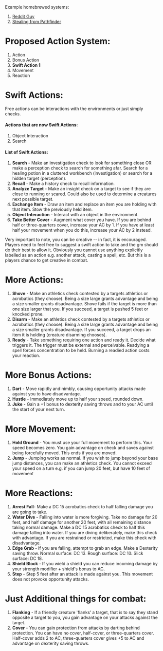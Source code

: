 Example homebrewed systems:
1. [Reddit Guy](https://www.reddit.com/r/DnDHomebrew/comments/vpxsh4/action_overhaul_remastered_actions_for_more/)
2. [Stealing from Pathfinder](https://2e.aonprd.com/Rules.aspx?ID=311)
# Proposed Action System:
1. Action
2. Bonus Action
3. **Swift Action 1**
5. Movement
6. Reaction
# Swift Actions:
Free actions can be interactions with the environments or just simply checks.
#### Actions that are now Swift Actions:
1. Object Interaction
2. Search
#### List of Swift Actions:
1. **Search** - Make an investigation check to look for something close OR make a perception check to search for something afar. Search for a healing potion in a cluttered workbench (investigation) or search for a hidden target (perception).
2. **Recall** - Make a history check to recall information.
3. **Analyze Target** - Make an insight check on a target to see if they are close to running or scared. Could also be used to determine a creatures next possible target.
4. **Exchange Item** - Draw an item and replace an item you are holding with that item. Stow the previously held item. 
5. **Object Interaction** - Interact with an object in the environment. 
6. **Take Better Cover** - Augment what cover you have. If you are behind half or three-quarters cover, increase your AC by 1. If you have at least half your movement when you do this, increase your AC by 2 instead.  

Very important to note, you can be creative -- in fact, it is encouraged. Players need to feel free to suggest a swift action to take and the gm should do their best to allow it. Obviously you cannot use anything explicitly labelled as an action e.g. another attack, casting a spell, etc. But this is a players chance to get creative in combat. 

# More Actions:
1. **Shove** - Make an athletics check contested by a targets athletics or acrobatics (they choose). Being a size large grants advantage and being a size smaller grants disadvantage. Shove fails if the target is more than one size larger that you. If you succeed, a target is pushed 5 feet or knocked prone.
2. **Disarm** - Make an athletics check contested by a targets athletics or acrobatics (they choose). Being a size large grants advantage and being a size smaller grants disadvantage. If you succeed, a target drops an item it is holding (creature disarming chooses). 
3. **Ready** - Take something requiring one action and ready it. Decide what triggers it. The trigger must be external and perceivable. Readying a spell forces concentration to be held. Burning a readied action costs your reaction. 
# More Bonus Actions:
1. **Dart** - Move rapidly and nimbly, causing opportunity attacks made against you to have disadvantage. 
2. **Hustle** - Immediately move up to half your speed, rounded down. 
3. **Juke** - Gain a +1 bonus to dexterity saving throws and to your AC until the start of your next turn.
# More Movement:
1. **Hold Ground** - You must use your full movement to perform this. Your speed becomes zero. You gain advantage on check and saves against being forcefully moved. This ends if you are moved.
2. **Jump** - Jumping works as normal. If you wish to jump beyond your base jump distances, you can make an athletics check. You cannot exceed your speed on a turn e.g. if you can jump 20 feet, but have 10 feet of movement 
# More Reactions:
1. **Arrest Fall**- Make a DC 15 acrobatics check to half falling damage you are going to take.
2. **Water Dive** - Falling into water is more forgiving. Take no damage for 20 feet, and half damage for another 20 feet, with all remaining distance taking normal damage. Make a DC 15 acrobatics check to half this damage falling into water. If you are diving deliberately, make this check with advantage. If you are restrained or restricted, make this check with disadvantage. 
3. **Edge Grab** - If you are falling, attempt to grab an edge. Make a Dexterity saving throw. Normal surface: DC 13. Rough surface: DC 10. Slick surface: DC 18. 
4. **Shield Block** - If you wield a shield you can reduce incoming damage by your strength modifier + shield's bonus to AC. 
5. **Step** - Step 5 feet after an attack is made against you. This movement does not provoke opportunity attacks. 

# Just Additional things for combat:
1. **Flanking** - If a friendly creature 'flanks' a target, that is to say they stand opposite a target to you, you gain advantage on your attacks against the target. 
2. **Cover** - You can gain protection from attacks by darting behind protection. You can have no cover, half-cover, or three-quarters cover. Half-cover adds 2 to AC, three-quarters cover gives +5 to AC and advantage on dexterity saving throws. 